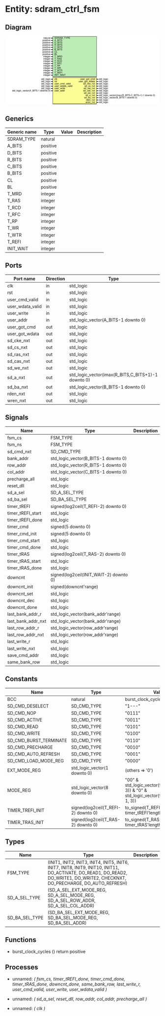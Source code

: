 # Entity: sdram_ctrl_fsm
## Diagram
![Diagram](sdram_ctrl_fsm.svg "Diagram")
## Generics
| Generic name | Type     | Value | Description |
| ------------ | -------- | ----- | ----------- |
| SDRAM_TYPE   | natural  |       |             |
| A_BITS       | positive |       |             |
| D_BITS       | positive |       |             |
| R_BITS       | positive |       |             |
| C_BITS       | positive |       |             |
| B_BITS       | positive |       |             |
| CL           | positive |       |             |
| BL           | positive |       |             |
| T_MRD        | integer  |       |             |
| T_RAS        | integer  |       |             |
| T_RCD        | integer  |       |             |
| T_RFC        | integer  |       |             |
| T_RP         | integer  |       |             |
| T_WR         | integer  |       |             |
| T_WTR        | integer  |       |             |
| T_REFI       | integer  |       |             |
| INIT_WAIT    | integer  |       |             |
## Ports
| Port name        | Direction | Type                                               | Description |
| ---------------- | --------- | -------------------------------------------------- | ----------- |
| clk              | in        | std_logic                                          |             |
| rst              | in        | std_logic                                          |             |
| user_cmd_valid   | in        | std_logic                                          |             |
| user_wdata_valid | in        | std_logic                                          |             |
| user_write       | in        | std_logic                                          |             |
| user_addr        | in        | std_logic_vector(A_BITS-1 downto 0)                |             |
| user_got_cmd     | out       | std_logic                                          |             |
| user_got_wdata   | out       | std_logic                                          |             |
| sd_cke_nxt       | out       | std_logic                                          |             |
| sd_cs_nxt        | out       | std_logic                                          |             |
| sd_ras_nxt       | out       | std_logic                                          |             |
| sd_cas_nxt       | out       | std_logic                                          |             |
| sd_we_nxt        | out       | std_logic                                          |             |
| sd_a_nxt         | out       | std_logic_vector(imax(R_BITS,C_BITS+1)-1 downto 0) |             |
| sd_ba_nxt        | out       | std_logic_vector(B_BITS-1 downto 0)                |             |
| rden_nxt         | out       | std_logic                                          |             |
| wren_nxt         | out       | std_logic                                          |             |
## Signals
| Name               | Type                                   | Description |
| ------------------ | -------------------------------------- | ----------- |
| fsm_cs             | FSM_TYPE                               |             |
| fsm_ns             | FSM_TYPE                               |             |
| sd_cmd_nxt         | SD_CMD_TYPE                            |             |
| bank_addr          | std_logic_vector(B_BITS-1 downto 0)    |             |
| row_addr           | std_logic_vector(R_BITS-1 downto 0)    |             |
| col_addr           | std_logic_vector(C_BITS-1 downto 0)    |             |
| precharge_all      | std_logic                              |             |
| reset_dll          | std_logic                              |             |
| sd_a_sel           | SD_A_SEL_TYPE                          |             |
| sd_ba_sel          | SD_BA_SEL_TYPE                         |             |
| timer_tREFI        | signed(log2ceil(T_REFI-2) downto 0)    |             |
| timer_tREFI_start  | std_logic                              |             |
| timer_tREFI_done   | std_logic                              |             |
| timer_cmd          | signed(5 downto 0)                     |             |
| timer_cmd_init     | signed(5 downto 0)                     |             |
| timer_cmd_start    | std_logic                              |             |
| timer_cmd_done     | std_logic                              |             |
| timer_tRAS         | signed(log2ceil(T_RAS-2) downto 0)     |             |
| timer_tRAS_start   | std_logic                              |             |
| timer_tRAS_done    | std_logic                              |             |
| downcnt            | signed(log2ceil(INIT_WAIT-2) downto 0) |             |
| downcnt_init       | signed(downcnt'range)                  |             |
| downcnt_set        | std_logic                              |             |
| downcnt_dec        | std_logic                              |             |
| downcnt_done       | std_logic                              |             |
| last_bank_addr_r   | std_logic_vector(bank_addr'range)      |             |
| last_bank_addr_nxt | std_logic_vector(bank_addr'range)      |             |
| last_row_addr_r    | std_logic_vector(row_addr'range)       |             |
| last_row_addr_nxt  | std_logic_vector(row_addr'range)       |             |
| last_write_r       | std_logic                              |             |
| last_write_nxt     | std_logic                              |             |
| save_cmd_addr      | std_logic                              |             |
| same_bank_row      | std_logic                              |             |
## Constants
| Name                   | Type                                | Value                                                                                                | Description |
| ---------------------- | ----------------------------------- | ---------------------------------------------------------------------------------------------------- | ----------- |
| BCC                    | natural                             |  burst_clock_cycles                                                                                  |             |
| SD_CMD_DESELECT        | SD_CMD_TYPE                         |  "1---"                                                                                              |             |
| SD_CMD_NOP             | SD_CMD_TYPE                         |  "0111"                                                                                              |             |
| SD_CMD_ACTIVE          | SD_CMD_TYPE                         |  "0011"                                                                                              |             |
| SD_CMD_READ            | SD_CMD_TYPE                         |  "0101"                                                                                              |             |
| SD_CMD_WRITE           | SD_CMD_TYPE                         |  "0100"                                                                                              |             |
| SD_CMD_BURST_TERMINATE | SD_CMD_TYPE                         |  "0110"                                                                                              |             |
| SD_CMD_PRECHARGE       | SD_CMD_TYPE                         |  "0010"                                                                                              |             |
| SD_CMD_AUTO_REFRESH    | SD_CMD_TYPE                         |  "0001"                                                                                              |             |
| SD_CMD_LOAD_MODE_REG   | SD_CMD_TYPE                         |  "0000"                                                                                              |             |
| EXT_MODE_REG           | std_logic_vector(1 downto 0)        |      (others => '0')                                                                                 |             |
| MODE_REG               | std_logic_vector(8 downto 0)        |      "00" & std_logic_vector(to_unsigned(CL, 3)) &     "0"  & std_logic_vector(to_unsigned(BL-1, 3)) |             |
| TIMER_TREFI_INIT       | signed(log2ceil(T_REFI-2) downto 0) |  to_signed(T_REFI-2, timer_tREFI'length)                                                             |             |
| TIMER_TRAS_INIT        | signed(log2ceil(T_RAS-2) downto 0)  |  to_signed(T_RAS-1 -2, timer_tRAS'length)                                                            |             |
## Types
| Name           | Type                                                                                                                                                                                                                                                                                                    | Description |
| -------------- | ------------------------------------------------------------------------------------------------------------------------------------------------------------------------------------------------------------------------------------------------------------------------------------------------------- | ----------- |
| FSM_TYPE       | (INIT1, INIT2, INIT3, INIT4, INIT5, INIT6, INIT7, INIT8,                     INIT9, INIT10, INIT11,                     DO_ACTIVATE,                     DO_READ1, DO_READ2,                     DO_WRITE1, DO_WRITE2,                     CHECKNXT,                     DO_PRECHARGE, DO_AUTO_REFRESH) |             |
| SD_A_SEL_TYPE  | (SD_A_SEL_EXT_MODE_REG,                          SD_A_SEL_MODE_REG,                          SD_A_SEL_ROW_ADDR,                          SD_A_SEL_COL_ADDR)                                                                                                                                             |             |
| SD_BA_SEL_TYPE | (SD_BA_SEL_EXT_MODE_REG,                          SD_BA_SEL_MODE_REG,                          SD_BA_SEL_ADDR)                                                                                                                                                                                          |             |
## Functions
- burst_clock_cycles <font id="function_arguments">()</font> <font id="function_return">return positive</font>
## Processes
- unnamed: _( fsm_cs,
           timer_tREFI_done, timer_cmd_done, timer_tRAS_done,
           downcnt_done,
           same_bank_row, last_write_r,
           user_cmd_valid, user_write, user_wdata_valid )_

- unnamed: _( sd_a_sel, reset_dll, row_addr, col_addr, precharge_all )_

- unnamed: _( clk )_

